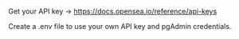 Get your API key -> https://docs.opensea.io/reference/api-keys

Create a .env file to use your own API key and pgAdmin credentials.
